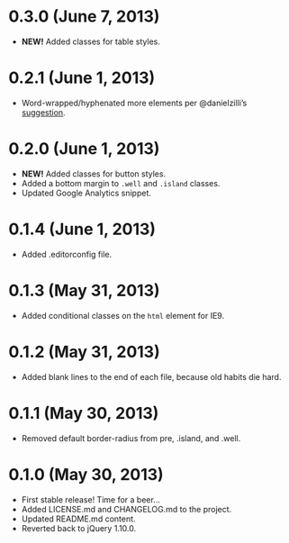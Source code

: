 # 0.3.0 (June 7, 2013)

- **NEW!** Added classes for table styles.

# 0.2.1 (June 1, 2013)

- Word-wrapped/hyphenated more elements per @danielzilli’s [suggestion](https://github.com/cbracco/Cardinal/issues/1).

# 0.2.0 (June 1, 2013)

- **NEW!** Added classes for button styles.
- Added a bottom margin to `.well` and `.island` classes.
- Updated Google Analytics snippet.

# 0.1.4 (June 1, 2013)

- Added .editorconfig file.

# 0.1.3 (May 31, 2013)

- Added conditional classes on the `html` element for IE9.

# 0.1.2 (May 31, 2013)

- Added blank lines to the end of each file, because old habits die hard.

# 0.1.1 (May 30, 2013)

- Removed default border-radius from pre, .island, and .well.

# 0.1.0 (May 30, 2013)

- First stable release! Time for a beer...
- Added LICENSE.md and CHANGELOG.md to the project.
- Updated README.md content.
- Reverted back to jQuery 1.10.0.

